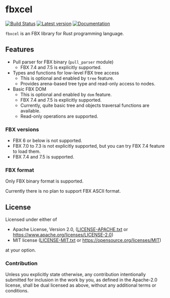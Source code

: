 # fbxcel

[![Build Status](https://travis-ci.org/lo48576/fbxcel.svg?branch=develop)](https://travis-ci.org/lo48576/fbxcel)
[![Latest version](https://img.shields.io/crates/v/fbxcel.svg)](https://crates.io/crates/fbxcel)
[![Documentation](https://docs.rs/fbxcel/badge.svg)](https://docs.rs/fbxcel)

`fbxcel` is an FBX library for Rust programming language.

## Features

* Pull parser for FBX binary (`pull_parser` module)
    + FBX 7.4 and 7.5 is explicitly supported.
* Types and functions for low-level FBX tree access
    + This is optional and enabled by `tree` feature.
    + Provides arena-based tree type and read-only access to nodes.
* Basic FBX DOM
    + This is optional and enabled by `dom` feature.
    + FBX 7.4 and 7.5 is explicitly supported.
    + Currently, quite basic tree and objects traversal functions are available.
    + Read-only operations are supported.

### FBX versions

* FBX 6 or below is not supported.
* FBX 7.0 to 7.3 is not explicitly supported, but you can try FBX 7.4 feature to load them.
* FBX 7.4 and 7.5 is supported.

### FBX format

Only FBX binary format is supported.

Currently there is no plan to support FBX ASCII format.


## License

Licensed under either of

* Apache License, Version 2.0, ([LICENSE-APACHE.txt](LICENSE-APACHE.txt) or
  <https://www.apache.org/licenses/LICENSE-2.0>)
* MIT license ([LICENSE-MIT.txt](LICENSE-MIT.txt) or
  <https://opensource.org/licenses/MIT>)

at your option.

### Contribution

Unless you explicitly state otherwise, any contribution intentionally submitted
for inclusion in the work by you, as defined in the Apache-2.0 license, shall be
dual licensed as above, without any additional terms or conditions.
